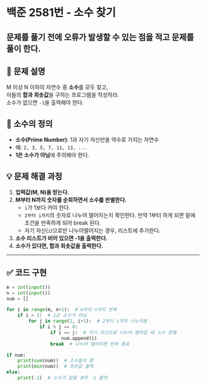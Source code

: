 # 백준 2581번 - 소수 찾기
## 문제를 풀기 전에 오류가 발생할 수 있는 점을 적고 문제를 풀이 한다.
## 📌 문제 설명
M 이상 N 이하의 자연수 중 **소수**를 모두 찾고,  
이들의 **합과 최솟값**을 구하는 프로그램을 작성하라.  
소수가 없으면 `-1`을 출력해야 한다.

## 📝 소수의 정의
- **소수(Prime Number)**: 1과 자기 자신만을 약수로 가지는 자연수  
- 예: `2, 3, 5, 7, 11, 13, ...`  
- **1은 소수가 아님**에 주의해야 한다.

## 💡 문제 해결 과정
1. **입력값(M, N)을 받는다.**
2. **M부터 N까지 숫자를 순회하면서 소수를 판별한다.**
   - `i`가 1보다 커야 한다.
   - `2부터 i까지`의 숫자로 나누어 떨어지는지 확인한다. 만약 1부터 하게 되면 밑에 조건을 만족하게 되어 break 된다.
   - 자기 자신(`i`)으로만 나누어떨어지는 경우, 리스트에 추가한다.
3. **소수 리스트가 비어 있으면 -1을 출력한다.**
4. **소수가 있다면, 합과 최솟값을 출력한다.**

---

## ✅ 코드 구현
```python
m = int(input())
n = int(input())
num = []

for i in range(m, n+1):  # m부터 n까지 반복
    if i > 1:  # 1은 소수가 아님
        for j in range(2, i+1):  # 2부터 i까지 나누어봄  
            if i % j == 0:  
                if i == j:  # 자기 자신으로 나누어 떨어질 때 소수 판별
                    num.append(i)
                break  # 나누어 떨어지면 반복 종료

if num:
    print(sum(num))  # 소수들의 합
    print(min(num))  # 최솟값 출력
else:
    print(-1)  # 소수가 없을 경우 -1 출력